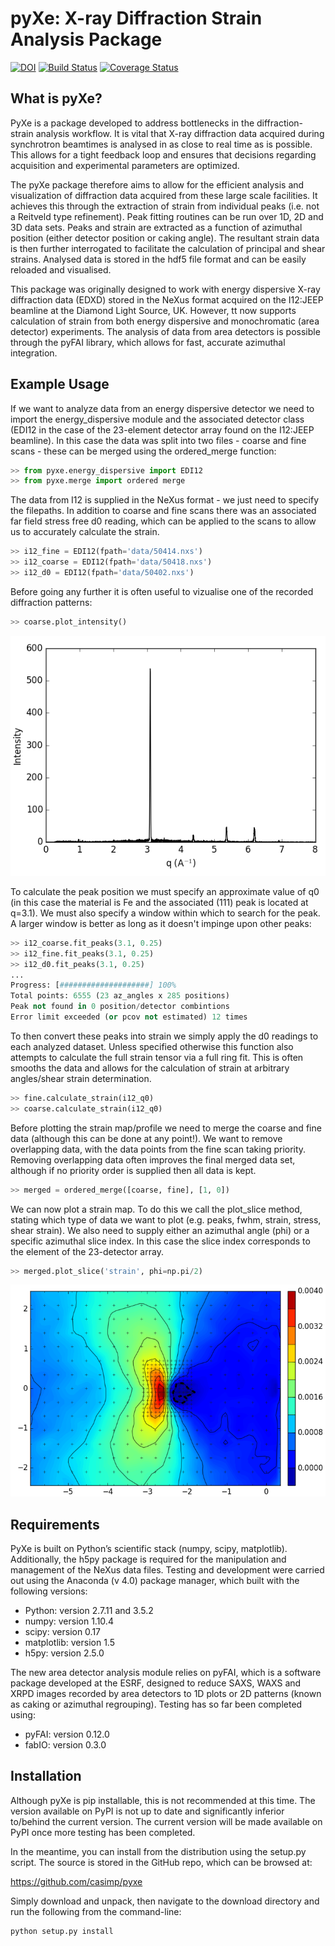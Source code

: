 pyXe: X-ray Diffraction Strain Analysis Package
===============================================

[![DOI](https://zenodo.org/badge/20396/casimp/pyxe.svg)](https://zenodo.org/badge/latestdoi/20396/casimp/pyxe) [![Build Status](https://travis-ci.org/casimp/pyxe.svg?branch=master)](https://travis-ci.org/casimp/pyxe) [![Coverage Status](https://coveralls.io/repos/github/casimp/pyxe/badge.svg?branch=master)](https://coveralls.io/github/casimp/pyxe?branch=master)

What is pyXe?
-------------

PyXe is a package developed to address bottlenecks in the diffraction-strain analysis workflow. It is vital that X-ray diffraction data acquired during synchrotron beamtimes is analysed in as close to real time as is possible. This allows for a tight feedback loop and ensures that decisions regarding acquisition and experimental parameters are optimized.

The pyXe package therefore aims to allow for the efficient analysis and visualization of diffraction data acquired from these large scale facilities. It achieves this through the extraction of strain from individual peaks (i.e. not a Reitveld type refinement). Peak fitting routines can be run over 1D, 2D and 3D data sets. Peaks and strain are extracted as a function of azimuthal position (either detector position or caking angle). The resultant strain data is then further interrogated to facilitate the calculation of principal and shear strains. Analysed data is stored in the hdf5 file format and can be easily reloaded and visualised.

This package was originally designed to work with energy dispersive X-ray diffraction data (EDXD) stored in the NeXus format acquired on the I12:JEEP beamline at the Diamond Light Source, UK. However, tt now supports calculation of strain from both energy dispersive and monochromatic (area detector) experiments. The analysis of data from area detectors is possible through the pyFAI library, which allows for fast, accurate azimuthal integration.

Example Usage
-------------

If we want to analyze data from an energy dispersive detector we need to import the energy_dispersive module and the associated detector class (EDI12 in the case of the 23-element detector array found on the I12:JEEP beamline). In this case the data was split into two files - coarse and fine scans - these can be merged using the ordered_merge function:

```python
>> from pyxe.energy_dispersive import EDI12
>> from pyxe.merge import ordered merge
```

The data from I12 is supplied in the NeXus format - we just need to specify the filepaths. In addition to coarse and fine scans there was an associated far field stress free d0 reading, which can be applied to the scans to allow us to accurately calculate the strain.

```python
>> i12_fine = EDI12(fpath='data/50414.nxs')
>> i12_coarse = EDI12(fpath='data/50418.nxs')
>> i12_d0 = EDI12(fpath='data/50402.nxs')
```

Before going any further it is often useful to vizualise one of the recorded diffraction patterns:

```python
>> coarse.plot_intensity()
```
![ScreenShot](pyxe/data/intensity.png)

To calculate the peak position we must specify an approximate value of q0 (in this case the material is Fe and the associated (111) peak is located at q=3.1). We must also specify a window within which to search for the peak. A larger window is better as long as it doesn't impinge upon other peaks:
```python
>> i12_coarse.fit_peaks(3.1, 0.25)
>> i12_fine.fit_peaks(3.1, 0.25)
>> i12_d0.fit_peaks(3.1, 0.25)
...
Progress: [####################] 100%
Total points: 6555 (23 az_angles x 285 positions)
Peak not found in 0 position/detector combintions
Error limit exceeded (or pcov not estimated) 12 times
```

To then convert these peaks into strain we simply apply the d0 readings to each analyzed dataset. Unless specified otherwise this function also attempts to calculate the full strain tensor via a full ring fit. This is often smooths the data and allows for the calculation of strain at arbitrary angles/shear strain determination.

```python
>> fine.calculate_strain(i12_q0)
>> coarse.calculate_strain(i12_q0)
```

Before plotting the strain map/profile we need to merge the coarse and fine data (although this can be done at any point!). We want to remove overlapping data, with the data points from the fine scan taking priority. Removing overlapping data often improves the final merged data set, although if no priority order is supplied then all data is kept.

```python
>> merged = ordered_merge([coarse, fine], [1, 0])
```

We can now plot a strain map. To do this we call the plot_slice method, stating which type of data we want to plot (e.g. peaks, fwhm, strain, stress, shear strain). We also need to supply either an azimuthal angle (phi) or a specific azimuthal slice index. In this case the slice index corresponds to the element of the 23-detector array.

```python
>> merged.plot_slice('strain', phi=np.pi/2)
```
![ScreenShot](pyxe/data/strain_map.png)

Requirements
------------

PyXe is built on Python’s scientific stack (numpy, scipy, matplotlib). Additionally, the h5py package is required for the manipulation and management of the NeXus data files. Testing and development were carried out using the Anaconda (v 4.0) package manager, which built with the following versions:

-	Python: version 2.7.11 and 3.5.2
-	numpy: version 1.10.4
-	scipy: version 0.17
-	matplotlib: version 1.5
-	h5py: version 2.5.0

The new area detector analysis module relies on pyFAI, which is a software package developed at the ESRF, designed to reduce SAXS, WAXS and XRPD images recorded by area detectors to 1D plots or 2D patterns (known as caking or azimuthal regrouping). Testing has so far been completed using:

-	pyFAI: version 0.12.0
-	fabIO: version 0.3.0

Installation
------------

Although pyXe is pip installable, this is not recommended at this time. The version available on PyPI is not up to date and significantly inferior to/behind the current version. The current version will be made available on PyPI once more testing has been completed.

In the meantime, you can install from the distribution using the setup.py script. The source is stored in the GitHub repo, which can be browsed at:

https://github.com/casimp/pyxe

Simply download and unpack, then navigate to the download directory and run the following from the command-line:

```
python setup.py install
```